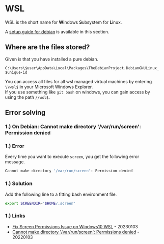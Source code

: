 # WSL

WSL is the short name for **W**indows **S**ubsystem for **L**inux.

A [setup guide for debian](setup.md) is available in this section.

## Where are the files stored?

Given is that you have installed a pure debian.

`C:\Users\$user\AppData\Local\Packages\TheDebianProject.DebianGNULinux_$unique-id`

You can access all files for all wsl managed virtual machines by entering `\\wsl$` in your Microsoft Windows Explorer.   
If you use something like `git bash` on windows, you can gain access by using the path `//wsl$`.

## Error solving

### 1.) On Debian: Cannot make directory '/var/run/screen': Permission denied

### 1.) Error

Every time you want to execute `screen`, you get the following error message.

```bash
Cannot make directory '/var/run/screen': Permission denied
```

### 1.) Solution

Add the following line to a fitting bash environment file.


```bash
export SCREENDIR="$HOME/.screen"
```

### 1.) Links

* [Fix Screen Permissions Issue on Windows10 WSL](https://gist.github.com/ahmetozer/c79ef07407be4fe3cf494be59f6ec598) - 20230103
* [Cannot make directory '/var/run/screen': Permissions denied](https://superuser.com/questions/1195962/cannot-make-directory-var-run-screen-permission-denied) - 20220103


